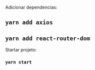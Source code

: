 Adicionar dependencias:
##  `yarn add axios`
##  `yarn add react-router-dom`


Startar projeto:
### `yarn start`

